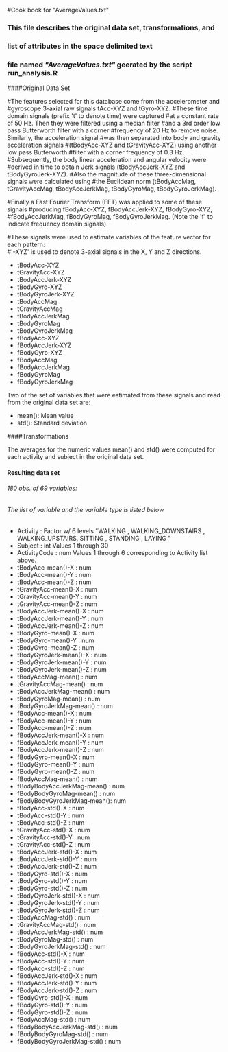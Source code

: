 #Cook book for "AverageValues.txt"

### This file describes the original data set, transformations, and 
### list of attributes in the space delimited text 
### file named _"AverageValues.txt"_ geerated by the script run_analysis.R

####Original Data Set

 #The features selected for this database come from the accelerometer and 
 #gyroscope 3-axial raw signals tAcc-XYZ and tGyro-XYZ. 
 #These time domain signals (prefix 't' to denote time) were captured 
 #at a constant rate of 50 Hz. Then they were filtered using a median filter 
 #and a 3rd order low pass Butterworth filter with a corner 
 #frequency of 20 Hz to remove noise. Similarly, the acceleration signal 
 #was then separated into body and gravity acceleration signals 
 #(tBodyAcc-XYZ and tGravityAcc-XYZ) using another low pass Butterworth 
 #filter with a corner frequency of 0.3 Hz. 
 #Subsequently, the body linear acceleration and angular velocity were 
 #derived in time to obtain Jerk signals (tBodyAccJerk-XYZ and tBodyGyroJerk-XYZ). 
 #Also the magnitude of these three-dimensional signals were calculated using 
 #the Euclidean norm (tBodyAccMag, tGravityAccMag, tBodyAccJerkMag, tBodyGyroMag, tBodyGyroJerkMag). 

 #Finally a Fast Fourier Transform (FFT) was applied to some of these signals
 #producing fBodyAcc-XYZ, fBodyAccJerk-XYZ, fBodyGyro-XYZ, 
 #fBodyAccJerkMag, fBodyGyroMag, fBodyGyroJerkMag. (Note the 'f' to indicate frequency domain signals). 

 #These signals were used to estimate variables of the feature vector for each pattern:  
 #'-XYZ' is used to denote 3-axial signals in the X, Y and Z directions.

* tBodyAcc-XYZ
* tGravityAcc-XYZ
* tBodyAccJerk-XYZ
* tBodyGyro-XYZ
* tBodyGyroJerk-XYZ
* tBodyAccMag
* tGravityAccMag
* tBodyAccJerkMag
* tBodyGyroMag
* tBodyGyroJerkMag
* fBodyAcc-XYZ
* fBodyAccJerk-XYZ
* fBodyGyro-XYZ
* fBodyAccMag
* fBodyAccJerkMag
* fBodyGyroMag
* fBodyGyroJerkMag

Two of the set of variables that were estimated from these signals and read from 
the original data set are: 

* mean(): Mean value
* std(): Standard deviation

####Transformations

The averages for the numeric values mean() and std() were computed
for each activity and subject in the original data set.

#### Resulting data set 

 ###### 180 obs. of  69 variables:
 ###### The list of variable and the variable type is listed below.
 
 * Activity                   : Factor w/ 6 levels "WALKING ,  WALKING_DOWNSTAIRS , WALKING_UPSTAIRS, SITTING , STANDING , LAYING "
 * Subject                    : int  Values 1 through 30
 * ActivityCode               : num  Values 1 through 6 corresponding to Activity list above.
 * tBodyAcc-mean()-X          : num  
 * tBodyAcc-mean()-Y          : num  
 * tBodyAcc-mean()-Z          : num  
 * tGravityAcc-mean()-X       : num  
 * tGravityAcc-mean()-Y       : num  
 * tGravityAcc-mean()-Z       : num  
 * tBodyAccJerk-mean()-X      : num  
 * tBodyAccJerk-mean()-Y      : num  
 * tBodyAccJerk-mean()-Z      : num  
 * tBodyGyro-mean()-X         : num  
 * tBodyGyro-mean()-Y         : num  
 * tBodyGyro-mean()-Z         : num  
 * tBodyGyroJerk-mean()-X     : num  
 * tBodyGyroJerk-mean()-Y     : num  
 * tBodyGyroJerk-mean()-Z     : num  
 * tBodyAccMag-mean()         : num  
 * tGravityAccMag-mean()      : num  
 * tBodyAccJerkMag-mean()     : num  
 * tBodyGyroMag-mean()        : num  
 * tBodyGyroJerkMag-mean()    : num  
 * fBodyAcc-mean()-X          : num  
 * fBodyAcc-mean()-Y          : num  
 * fBodyAcc-mean()-Z          : num  
 * fBodyAccJerk-mean()-X      : num  
 * fBodyAccJerk-mean()-Y      : num  
 * fBodyAccJerk-mean()-Z      : num  
 * fBodyGyro-mean()-X         : num  
 * fBodyGyro-mean()-Y         : num  
 * fBodyGyro-mean()-Z         : num  
 * fBodyAccMag-mean()         : num  
 * fBodyBodyAccJerkMag-mean() : num  
 * fBodyBodyGyroMag-mean()    : num  
 * fBodyBodyGyroJerkMag-mean(): num  
 * tBodyAcc-std()-X           : num  
 * tBodyAcc-std()-Y           : num  
 * tBodyAcc-std()-Z           : num  
 * tGravityAcc-std()-X        : num  
 * tGravityAcc-std()-Y        : num  
 * tGravityAcc-std()-Z        : num  
 * tBodyAccJerk-std()-X       : num  
 * tBodyAccJerk-std()-Y       : num  
 * tBodyAccJerk-std()-Z       : num  
 * tBodyGyro-std()-X          : num  
 * tBodyGyro-std()-Y          : num  
 * tBodyGyro-std()-Z          : num  
 * tBodyGyroJerk-std()-X      : num  
 * tBodyGyroJerk-std()-Y      : num  
 * tBodyGyroJerk-std()-Z      : num  
 * tBodyAccMag-std()          : num  
 * tGravityAccMag-std()       : num  
 * tBodyAccJerkMag-std()      : num  
 * tBodyGyroMag-std()         : num  
 * tBodyGyroJerkMag-std()     : num  
 * fBodyAcc-std()-X           : num  
 * fBodyAcc-std()-Y           : num  
 * fBodyAcc-std()-Z           : num  
 * fBodyAccJerk-std()-X       : num  
 * fBodyAccJerk-std()-Y       : num  
 * fBodyAccJerk-std()-Z       : num  
 * fBodyGyro-std()-X          : num  
 * fBodyGyro-std()-Y          : num  
 * fBodyGyro-std()-Z          : num  
 * fBodyAccMag-std()          : num  
 * fBodyBodyAccJerkMag-std()  : num  
 * fBodyBodyGyroMag-std()     : num  
 * fBodyBodyGyroJerkMag-std() : num  